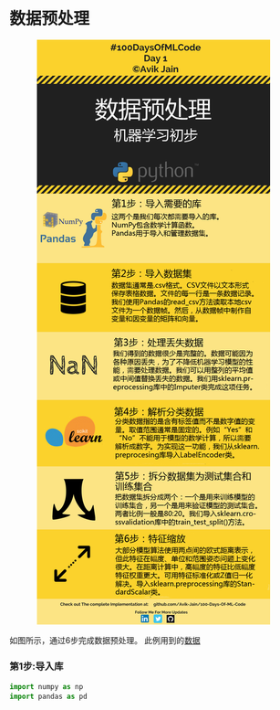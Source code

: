 # 数据预处理

<p align="center">
    <img src="../Info-graphs/Day 1.jpg">
</p>

如图所示，通过6步完成数据预处理。
此例用到的[数据](../datasets/Data.csv)

### 第1步:导入库
```Python
import numpy as np
import pandas as pd
```


